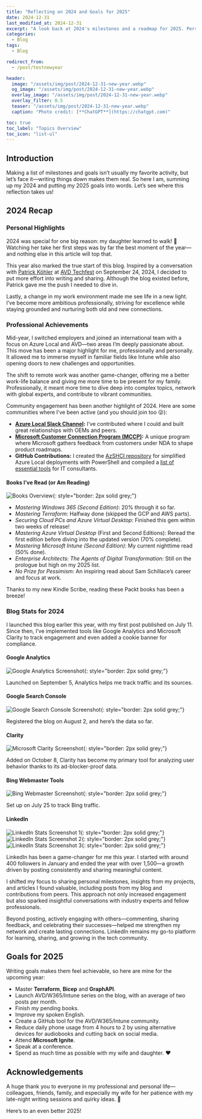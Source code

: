 ```yaml
---
title: "Reflecting on 2024 and Goals for 2025"
date: 2024-12-31
last_modified_at: 2024-12-31
excerpt: "A look back at 2024's milestones and a roadmap for 2025. Personal growth, professional achievements and ambitious goals for the future."
categories: 
  - Blog
tags: 
  - Blog

redirect_from:
  - /post/testnewyear

header:
  image: "/assets/img/post/2024-12-31-new-year.webp"
  og_image: "/assets/img/post/2024-12-31-new-year.webp"
  overlay_image: "/assets/img/post/2024-12-31-new-year.webp"
  overlay_filter: 0.5  
  teaser: "/assets/img/post/2024-12-31-new-year.webp"
  caption: "Photo credit: [**ChatGPT**](https://chatgpt.com)"

toc: true
toc_label: "Topics Overview" 
toc_icon: "list-ul"
---
```


## Introduction

Making a list of milestones and goals isn’t usually my favorite activity, but let’s face it—writing things down makes them real. So here I am, summing up my 2024 and putting my 2025 goals into words. Let’s see where this reflection takes us!

## 2024 Recap

### Personal Highlights

2024 was special for one big reason: my daughter learned to walk! 🤗 Watching her take her first steps was by far the best moment of the year—and nothing else in this article will top that.

This year also marked the true start of this blog. Inspired by a conversation with [Patrick Köhler](https://www.linkedin.com/in/patrick-koehler/) at [AVD Techfest](https://avdtechfest.com/) on September 24, 2024, I decided to put more effort into writing and sharing. Although the blog existed before, Patrick gave me the push I needed to dive in.

Lastly, a change in my work environment made me see life in a new light. I’ve become more ambitious professionally, striving for excellence while staying grounded and nurturing both old and new connections.

### Professional Achievements

Mid-year, I switched employers and joined an international team with a focus on Azure Local and AVD—two areas I’m deeply passionate about. This move has been a major highlight for me, professionally and personally. It allowed me to immerse myself in familiar fields like Intune while also opening doors to new challenges and opportunities.

The shift to remote work was another game-changer, offering me a better work-life balance and giving me more time to be present for my family. Professionally, it meant more time to dive deep into complex topics, network with global experts, and contribute to vibrant communities.

Community engagement has been another highlight of 2024. Here are some communities where I’ve been active (and you should join too 😜):

- **[Azure Local Slack Channel](https://aka.ms/azurelocal-slack):** I’ve contributed where I could and built great relationships with OEMs and peers.
- **[Microsoft Customer Connection Program (MCCP)](https://aka.ms/joinccp):** A unique program where Microsoft gathers feedback from customers under NDA to shape product roadmaps.
- **GitHub Contributions:** I created the [AzSHCI repository](https://github.com/schmittnieto/AzSHCI) for simplified Azure Local deployments with PowerShell and compiled a [list of essential tools](https://schmitt-nieto.com/blog/github-tools/) for IT consultants.

#### Books I’ve Read (or Am Reading)
![Books Overview](/assets/img/post/2024-12-31-new-year/books.jpg){: style="border: 2px solid grey;"}

- *Mastering Windows 365 (Second Edition)*: 20% through it so far.
- *Mastering Terraform*: Halfway done (skipped the GCP and AWS parts).
- *Securing Cloud PCs and Azure Virtual Desktop*: Finished this gem within two weeks of release!
- *Mastering Azure Virtual Desktop* (First and Second Editions): Reread the first edition before diving into the updated version (70% complete).
- *Mastering Microsoft Intune (Second Edition)*: My current nighttime read (50% done).
- *Enterprise Architects: The Agents of Digital Transformation*: Still on the prologue but high on my 2025 list.
- *No Prize for Pessimism*: An inspiring read about Sam Schillace’s career and focus at work.

Thanks to my new Kindle Scribe, reading these Packt books has been a breeze!

### Blog Stats for 2024

I launched this blog earlier this year, with my first post published on July 11. Since then, I’ve implemented tools like Google Analytics and Microsoft Clarity to track engagement and even added a cookie banner for compliance.

#### Google Analytics
![Google Analytics Screenshot](/assets/img/post/2024-12-31-new-year/google-analytics.png){: style="border: 2px solid grey;"}

Launched on September 5, Analytics helps me track traffic and its sources.

#### Google Search Console
![Google Search Console Screenshot](/assets/img/post/2024-12-31-new-year/google-search-console.png){: style="border: 2px solid grey;"}

Registered the blog on August 2, and here’s the data so far.

#### Clarity
![Microsoft Clarity Screenshot](/assets/img/post/2024-12-31-new-year/clarity.png){: style="border: 2px solid grey;"}

Added on October 8, Clarity has become my primary tool for analyzing user behavior thanks to its ad-blocker-proof data.

#### Bing Webmaster Tools
![Bing Webmaster Screenshot](/assets/img/post/2024-12-31-new-year/bing-webmaster.png){: style="border: 2px solid grey;"}

Set up on July 25 to track Bing traffic.

#### LinkedIn
![LinkedIn Stats Screenshot 1](/assets/img/post/2024-12-31-new-year/linkedin1.png){: style="border: 2px solid grey;"}
![LinkedIn Stats Screenshot 2](/assets/img/post/2024-12-31-new-year/linkedin2.png){: style="border: 2px solid grey;"}
![LinkedIn Stats Screenshot 3](/assets/img/post/2024-12-31-new-year/linkedin3.png){: style="border: 2px solid grey;"}

LinkedIn has been a game-changer for me this year. I started with around 400 followers in January and ended the year with over 1,500—a growth driven by posting consistently and sharing meaningful content.

I shifted my focus to sharing personal milestones, insights from my projects, and articles I found valuable, including posts from my blog and contributions from peers. This approach not only increased engagement but also sparked insightful conversations with industry experts and fellow professionals.

Beyond posting, actively engaging with others—commenting, sharing feedback, and celebrating their successes—helped me strengthen my network and create lasting connections. LinkedIn remains my go-to platform for learning, sharing, and growing in the tech community.

## Goals for 2025

Writing goals makes them feel achievable, so here are mine for the upcoming year:

- Master **Terraform**, **Bicep** and **GraphAPI**.
- Launch AVD/W365/Intune series on the blog, with an average of two posts per month.
- Finish my pending books.
- Improve my spoken English.
- Create a GitHub tool for the AVD/W365/Intune community.
- Reduce daily phone usage from 4 hours to 2 by using alternative devices for audiobooks and cutting back on social media.
- Attend **Microsoft Ignite**.
- Speak at a conference.
- Spend as much time as possible with my wife and daughter. ❤️

## Acknowledgements

A huge thank you to everyone in my professional and personal life—colleagues, friends, family, and especially my wife for her patience with my late-night writing sessions and quirky ideas. 🤗

Here’s to an even better 2025!
